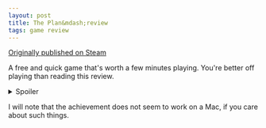 ```yaml
---
layout: post
title: The Plan&mdash;review
tags: game review
---
```


[Originally published on Steam](https://steamcommunity.com/id/jlericson/recommended/250600/)

A free and quick game that&#39;s worth a few minutes playing. You&#39;re better off playing than reading this review.<details><summary>Spoiler</summary>The ending got a laugh out of me!</details>

I will note that the achievement does not seem to work on a Mac, if you care about such things.


